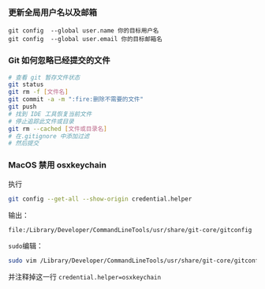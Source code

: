### 更新全局用户名以及邮箱

```shell
git config  --global user.name 你的目标用户名
git config  --global user.email 你的目标邮箱名
```

### Git 如何忽略已经提交的文件

```bash
# 查看 git 暂存文件状态
git status 
git rm -f [文件名]
git commit -a -m ":fire:删除不需要的文件"
git push
# 找到 IDE 工具恢复当前文件
# 停止追踪此文件或目录
git rm --cached [文件或目录名]
# 在.gitignore 中添加过滤
# 然后提交
```

### MacOS 禁用 osxkeychain

执行

```bash
git config --get-all --show-origin credential.helper
```

输出：  

```bash
file:/Library/Developer/CommandLineTools/usr/share/git-core/gitconfig   osxkeychain
```

`sudo`编辑：  

```bash
sudo vim /Library/Developer/CommandLineTools/usr/share/git-core/gitconfig
```

并注释掉这一行 `credential.helper=osxkeychain`

